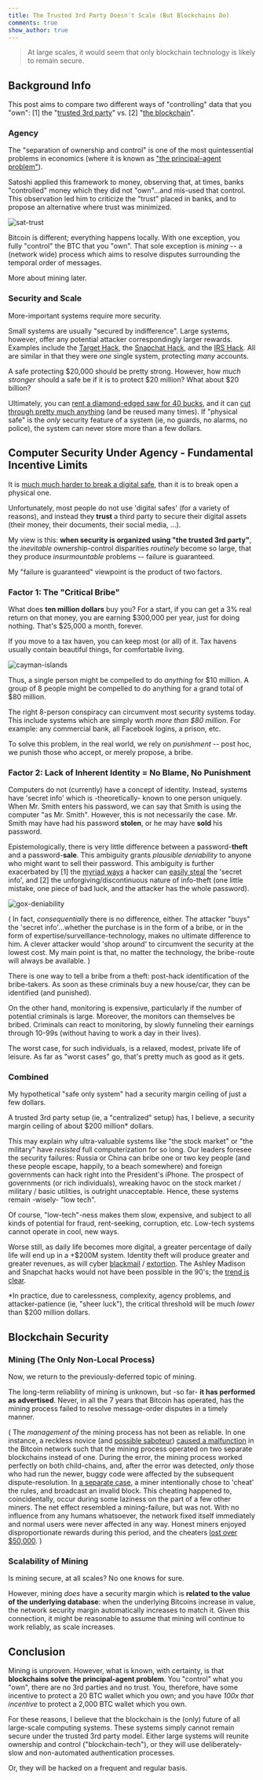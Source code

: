 ```yaml
---
title: The Trusted 3rd Party Doesn't Scale (But Blockchains Do)
comments: true
show_author: true
---
```


>  At large scales, it would seem that only blockchain technology is likely to remain secure.

## Background Info

This post aims to compare two different ways of "controlling" data that you "own": [1] the "[trusted 3rd party](http://szabo.best.vwh.net/ttps.html)" vs. [2] "[the blockchain](https://bitcoin.org/en/how-it-works)".

### Agency

The "separation of ownership and control" is one of the most quintessential problems in economics (where it is known as ["the principal-agent problem"](https://en.wikipedia.org/wiki/Principal%E2%80%93agent_problem)).

Satoshi applied this framework to money, observing that, at times, banks "controlled" money which they did not "own"...and mis-used that control. This observation led him to criticize the "trust" placed in banks, and to propose an alternative where trust was minimized.

![sat-trust](/images/satoshi-trust.png)

Bitcoin is different; everything happens locally. With one exception, you fully "control" the BTC that you "own". That sole exception is *mining* -- a (network wide) process which aims to resolve disputes surrounding the temporal order of messages.

More about mining later.

### Security and Scale

More-important systems require more security.

Small systems are usually "secured by indifference". Large systems, however, offer any potential attacker correspondingly larger rewards. Examples include the [Target Hack](http://krebsonsecurity.com/2014/01/target-names-emails-phone-numbers-on-up-to-70-million-customers-stolen/), the [Snapchat Hack](http://techcrunch.com/2013/12/31/hackers-claim-to-publish-list-of-4-6m-snapchat-usernames-and-numbers/), and the [IRS Hack](http://krebsonsecurity.com/2016/02/irs-390k-more-victims-of-irs-gov-weakness/). All are similar in that they were *one* single system, protecting *many* accounts.

A safe protecting $20,000 should be pretty strong. However, how *much stronger* should a safe be if it is to protect $20 million? What about $20 billion?

Ultimately, you can [rent a diamond-edged saw for 40 bucks](http://www6.homedepot.com/tool-truck-rental/PRO_Electric_Concrete_Saw_12/3512434/index.html), and it can [cut through pretty much anything](https://www.youtube.com/watch?v=j8EY1qiXBcg) (and be reused many times). If "physical safe" is the *only* security feature of a system (ie, no guards, no alarms, no police), the system can never store more than a few dollars.

<!-- zzz boring

#### What is the relationship between 'security' and 'account quantity per system'?

The difference between 3 million and 4 million users, to the principles (both, the "owners" of the data, and the "theives" [aka "new owners"]) is immense, yet the difference to the agent (the "controller") of the data is -at least at first- nonexistent. At the most basic 'contract level', the agent [1] collects his payment and [2] provides a service. The relationship of 'the service' to 'the outcome' is (in his words) "not my problem".

#### The p-a problem has reduced productivity. What can prevent this reduction?

The agent ("data controller") can be *incentivized* to take security seriously. A firm specializing in network security has a brand, resumes, 'reputational capital' on the line. They charge more, but have greater effectiveness. If computer security problems are costing businesses money, entrepreneurs will step in; they will use their expertise to minimize this actuarial cost (and, if none have this expertise, individuals will make investments in expertise) -- this is basic (micro)economics.


---
The problem, in the above paragraph, is the word "greater" in the phrase "greater effectiveness". There are technological limits to what can be accomplished -- no matter what talent, luck, and/or resources are assembled, we simply *do not know how* to produce a desired outcome (faster-than-light communication being a clear example).

-->


## Computer Security Under Agency - Fundamental Incentive Limits

It is [much much harder to break a digital safe](http://miguelmoreno.net/wp-content/uploads/2013/05/fYFBsqp.jpg), than it is to break open a physical one.

Unfortunately, most people do not use 'digital safes' (for a variety of reasons), and instead they **trust** a third party to secure their digital assets (their money, their documents, their social media, ...).  

My view is this: **when security is organized using "the trusted 3rd party"**, the *inevitable* ownership-control disparities *routinely* become so large, that they produce *insurmountable* problems -- failure is guaranteed.

My "failure is guaranteed" viewpoint is the product of two factors.

### Factor 1: The "Critical Bribe"

What does **ten million dollars** buy you? For a start, if you can get a 3% real return on that money, you are earning $300,000 per year, just for doing nothing. That's $25,000 a month, forever.

If you move to a tax haven, you can keep most (or all) of it. Tax havens usually contain beautiful things, for comfortable living.

![cayman-islands](/images/cayman-islands.jpg)


Thus, a single person might be compelled to do *anything* for $10 million. A group of 8 people might be compelled to do anything for a grand total of $80 million.

The right 8-person conspiracy can circumvent most security systems today. This include systems which are simply worth *more than $80 million*. For example: any commercial bank, all Facebook logins, a prison, etc.

To solve this problem, in the real world, we rely on *punishment* -- post hoc, we punish those who accept, or merely propose, a bribe. 

### Factor 2: Lack of Inherent Identity = No Blame, No Punishment

Computers do not (currently) have a concept of identity. Instead, systems have 'secret info' which is -theoretically- known to one person uniquely. When Mr. Smith enters his password, we can say that Smith is using the computer "as Mr. Smith". However, this is not necessarily the case. Mr. Smith may have had his password **stolen**, or he may have **sold** his password.

Epistemologically, there is very little difference between a password-**theft** and a password-**sale**. This ambiguity grants *plausible deniability* to anyone who might want to sell their password. This ambiguity is further exacerbated by [1] the [myriad ways](http://www.scientificamerican.com/article/computers-can-be-hacked-using-high-frequency-sound/) a hacker can [easily steal](http://petapixel.com/2014/08/29/heres-iphone-thermal-cameras-can-used-steal-pin-codes/) the 'secret info', and [2] the unforgiving/discontinuous nature of info-theft (one little mistake, one piece of bad luck, and the attacker has the whole password).

![gox-deniability](/images/mt-gox-deniability.png)

( In fact, *consequentially* there is no difference, either. The attacker "buys" the 'secret info'...whether the purchase is in the form of a bribe, or in the form of expertise/surveillance-technology, makes no ultimate difference to him. A clever attacker would 'shop around' to circumvent the security at the lowest cost. My main point is that, no matter the technology, the bribe-route will always be available. )

There is one way to tell a bribe from a theft: post-hack identification of the bribe-takers. As soon as these criminals buy a new house/car, they can be identified (and punished).

On the other hand, monitoring is expensive, particularly if the number of potential criminals is large. Moreover, the monitors can themselves be bribed. Criminals can react to monitoring, by slowly funneling their earnings through 10-99s (without having to work a day in their lives).

The worst case, for such individuals, is a relaxed, modest, private life of leisure. As far as "worst cases" go, that's pretty much as good as it gets.


### Combined

My hypothetical "safe only system" had a security margin ceiling of just a few dollars.

A trusted 3rd party setup (ie, a "centralized" setup) has, I believe, a security margin ceiling of about $200 million\* dollars.

This may explain why ultra-valuable systems like "the stock market" or "the military" have *resisted* full computerization for so long. Our leaders foresee the security failures: Russia or China can bribe one or two key people (and these people escape, happily, to a beach somewhere) and foreign governments can hack right into the President's iPhone. The prospect of governments (or rich individuals), wreaking havoc on the stock market / military / basic utilities, is outright unacceptable. Hence, these systems remain -wisely- "low tech".

Of course, "low-tech"-ness makes them slow, expensive, and subject to all kinds of potential for fraud, rent-seeking, corruption, etc. Low-tech systems cannot operate in cool, new ways.

Worse still, as daily life becomes more digital, a greater percentage of daily life will end up in a +$200M system. Identity theft will produce greater and greater revenues, as will cyber [blackmail](http://www.csoonline.com/article/2996614/cyber-attacks-espionage/ddos-scammers-collect-20-000-with-ashley-madison-extortion.html) / [extortion](http://www.slate.com/articles/technology/future_tense/2016/02/hollywood_presbyterian_medical_center_paid_17_000_to_free_computers_from.html). The Ashley Madison and Snapchat hacks would not have been possible in the 90's; the [trend is clear](http://coinjournal.net/bitcoin-gives-the-general-public-a-reason-to-care-about-computer-security/).

\*In practice, due to carelessness, complexity, agency problems, and attacker-patience (ie, "sheer luck"), the critical threshold will be much *lower* than $200 million dollars.

## Blockchain Security

### Mining (The Only Non-Local Process)

Now, we return to the previously-deferred topic of mining. 

The long-term reliability of mining is unknown, but -so far- **it has performed as advertised**. Never, in all the 7 years that Bitcoin has operated, has the mining process failed to resolve message-order disputes in a timely manner.

( The *management of* the mining process has not been as reliable. In one instance, a reckless novice (and [possible saboteur](https://www.reddit.com/r/Bitcoin/comments/3d26tk/did_mike_hearn_work_in_sigint_does_he_now/)) [caused a malfunction](https://www.reddit.com/r/Bitcoin/comments/39yaug/the_history_of_mike_hearn_and_why_you_should_not/cs7pmgz) in the Bitcoin network such that the mining process operated on two separate blockchains instead of one. During the error, the mining process worked perfectly on both child-chains, and, after the error was detected, *only* those who had run the newer, buggy code were affected by the subsequent dispute-resolution. In [a separate case](https://bitcointalk.org/index.php?topic=1108304.0), a miner intentionally chose to 'cheat' the rules, and broadcast an invalid block. This cheating happened to, coincidentally, occur during some laziness on the part of a few other miners. The net effect resembled a mining-failure, but was not. With no influence from any humans whatsoever, the network fixed itself immediately and normal users were never affected in any way. Honest miners enjoyed disproportionate rewards during this period, and the cheaters [lost over $50,000](http://cointelegraph.com/news/miners-lost-over-50000-from-the-bitcoin-hardfork-last-weekend). )

### Scalability of Mining

Is mining secure, at all scales? No one knows for sure.

However, mining *does* have a security margin which is **related to the value of the underlying database**: when the underlying Bitcoins increase in value, the network security margin automatically increases to match it. Given this connection, it might be reasonable to assume that mining will continue to work reliably, as scale increases.

## Conclusion

Mining is unproven. However, what is known, with certainty, is that **blockchains solve the principal-agent problem**. You "control" what you "own", there are no 3rd parties and no trust. You, therefore, have some incentive to protect a 20 BTC wallet which you own; and you have *100x that incentive* to protect a 2,000 BTC wallet which you own.

For these reasons, I believe that the blockchain is the (only) future of all large-scale computing systems. These systems simply cannot remain secure under the trusted 3rd party model. Either large systems will reunite ownership and control ("blockchain-tech"), or they will use deliberately-slow and non-automated authentication processes.

Or, they will be hacked on a frequent and regular basis.